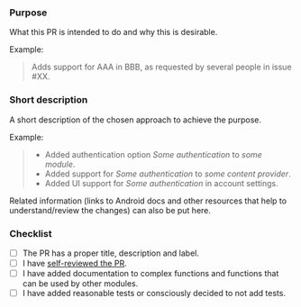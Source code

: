 
### Purpose

What this PR is intended to do and why this is desirable.

Example: 

> Adds support for AAA in BBB, as requested by several people in issue #XX.
> 

### Short description

A short description of the chosen approach to achieve the purpose.

Example:

> - Added authentication option _Some authentication_ to _some module_.
> - Added support for _Some authentication_ to _some content provider_.
> - Added UI support for _Some authentication_ in account settings.

Related information (links to Android docs and other resources that help to understand/review
the changes) can also be put here.


### Checklist

- [ ] The PR has a proper title, description and label.
- [ ] I have [self-reviewed the PR](https://patrickdinh.medium.com/review-your-own-pull-requests-5634cad10b7a).
- [ ] I have added documentation to complex functions and functions that can be used by other modules.
- [ ] I have added reasonable tests or consciously decided to not add tests.
